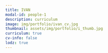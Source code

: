 ```yaml
---
title: IVAN 
modal-id: people-1
description: curriculum
image: img/portfolio/ivan_cv.jpg
thumbnail: assets/img/portfolio/i_thumb.jpg
curriculum: true
cv-info: false
lodz: true
---
```

